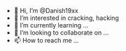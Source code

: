 - 👋 Hi, I’m @Danish19xx
- 👀 I’m interested in cracking, hacking
- 🌱 I’m currently learning ...
- 💞️ I’m looking to collaborate on ...
- 📫 How to reach me ...

<!---
Danish19xx/Danish19xx is a ✨ special ✨ repository because its `README.md` (this file) appears on your GitHub profile.
You can click the Preview link to take a look at your changes.
--->

